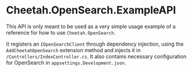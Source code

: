 ﻿# Cheetah.OpenSearch.ExampleAPI

This API is only meant to be used as a very simple usage example of a reference for how to use `Cheetah.OpenSearch`.

It registers an `IOpenSearchClient` through dependency injection, using the `AddCheetahOpenSearch` extension method and injects it in `/Controllers/IndexController.cs`.
It also contains necessary configuration for OpenSearch in `appsettings.Development.json`.